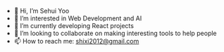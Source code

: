 - 👋 Hi, I’m Sehui Yoo
- 👀 I’m interested in Web Development and AI
- 🌱 I’m currently developing React projects
- 💞️ I’m looking to collaborate on making interesting tools to help people
- 📫 How to reach me: shixi2012@gmail.com

<!---
rshk2002/rshk2002 is a ✨ special ✨ repository because its `README.md` (this file) appears on your GitHub profile.
You can click the Preview link to take a look at your changes.
--->
